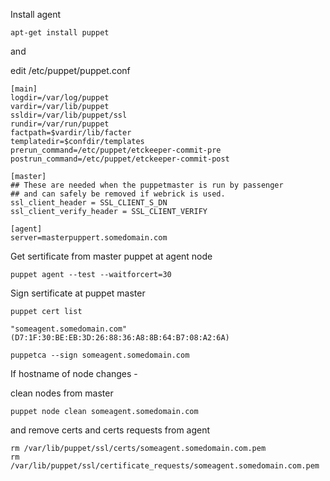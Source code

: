 Install agent

```
apt-get install puppet
```

and

edit /etc/puppet/puppet.conf

```
[main]
logdir=/var/log/puppet
vardir=/var/lib/puppet
ssldir=/var/lib/puppet/ssl
rundir=/var/run/puppet
factpath=$vardir/lib/facter
templatedir=$confdir/templates
prerun_command=/etc/puppet/etckeeper-commit-pre
postrun_command=/etc/puppet/etckeeper-commit-post

[master]
## These are needed when the puppetmaster is run by passenger
## and can safely be removed if webrick is used.
ssl_client_header = SSL_CLIENT_S_DN
ssl_client_verify_header = SSL_CLIENT_VERIFY

[agent]
server=masterpuppert.somedomain.com
```

Get sertificate from master puppet at agent node

```
puppet agent --test --waitforcert=30
```
Sign sertificate at puppet master

```
puppet cert list

"someagent.somedomain.com" (D7:1F:30:BE:EB:3D:26:88:36:A8:8B:64:B7:08:A2:6A)
```

```
puppetca --sign someagent.somedomain.com
```

If hostname of node changes -

clean nodes from master

```
puppet node clean someagent.somedomain.com
```

and remove certs and certs requests from agent

```
rm /var/lib/puppet/ssl/certs/someagent.somedomain.com.pem
rm /var/lib/puppet/ssl/certificate_requests/someagent.somedomain.com.pem
```